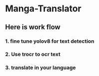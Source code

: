 # Manga-Translator

## Here is work flow

### 1. fine tune yolov8 for text detection
### 2. Use trocr to ocr text
### 3. translate in your language
